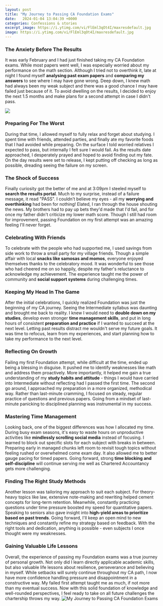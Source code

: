 ```yaml
---
layout: post
title: "My Journey to Passing CA Foundation Exams"
date:   2024-01-04 13:04:39 +0000
categories: Confessions & stories
excerpt_image: https://i.ytimg.com/vi/FlEml3qOt4I/maxresdefault.jpg
image: https://i.ytimg.com/vi/FlEml3qOt4I/maxresdefault.jpg
---
```


### The Anxiety Before The Results
It was early February and I had just finished taking my CA Foundation exams. While most papers went well, I was especially worried about my performance on the math section. Although I tried not to overthink it, late at night I found myself **analysing past exam papers** and **comparing my answers** to see where I may have gone wrong. Deep down, I knew math had always been my weak subject and there was a good chance I may have failed just because of it. To avoid dwelling on the results, I decided to enjoy the next 1.5 months and make plans for a second attempt in case I didn't pass.

![](https://i.ytimg.com/vi/3WgGGmvX8YI/maxresdefault.jpg)
### Preparing For The Worst 
During that time, I allowed myself to fully relax and forget about studying. I spent time with friends, attended parties, and finally ate my favorite foods that I had avoided while preparing. On the surface I told worried relatives I expected to pass, but internally I felt sure I would fail. As the results date approached, I desperately prayed and hoped to avoid finding out my fate. On the day results were set to release, I kept putting off checking as long as possible, dreading seeing the failure on my screen.
### The Shock of Success
Finally curiosity got the better of me and at 3:09pm I steeled myself to **search the results portal**. Much to my surprise, instead of a failure message, it read "PASS". I couldn't believe my eyes - all my **worrying and overthinking** had been for nothing! Elated, I ran through the house shouting the news. My brothers had to pay up bets they'd made that I'd fail, and for once my father didn't criticize my lower math score. Though I still had room for improvement, passing Foundation on my first attempt was an amazing feeling I'll never forget.
### Celebrating With Friends  
To celebrate with the people who had supported me, I used savings from side work to throw a small party for my village friends. Though a simple affair with local **snacks like samosas and momos**, everyone enjoyed themselves thanks to the celebratory mood. It was wonderful to see those who had cheered me on so happily, despite my father's reluctance to acknowledge my achievement. The experience taught me the power of community and **social support systems** during challenging times.
### Keeping My Head In The Game
After the initial celebrations, I quickly realized Foundation was just the beginning of my CA journey. Seeing the Intermediate syllabus was daunting and brought me back to reality. I knew I would need to **double down on my studies**, develop even stronger **time management skills**, and put in long hours of consistent **preparation and practice** if I wanted to succeed at the next level. Letting past results distract me wouldn't serve my future goals. It was time to refocus, learn from my experiences, and start planning how to take my performance to the next level.
### Reflecting On Growth 
Failing my first Foundation attempt, while difficult at the time, ended up being a blessing in disguise. It pushed me to identify weaknesses like math and address them proactively. More importantly, it helped me gain a true understanding of my **study habits and attitude** - things I would have carried into Intermediate without reflecting had I passed the first time. The second go around, I approached my preparation in a more organized, methodical way. Rather than last-minute cramming, I focused on steady, regular practice of questions and previous papers. Going from a mindset of last-minute panicking to disciplined planning was instrumental in my success.
### Mastering Time Management   
Looking back, one of the biggest differences was how I allocated my time. During busy exam seasons, it's easy to waste hours on unproductive activities like **mindlessly scrolling social media** instead of focusing. I learned to block out specific slots for each subject with breaks in between. Preparing early in managed chunks left room to revisit tough topics without feeling rushed or overwhelmed come exam day. It also allowed me to better gauge pacing for timed papers. Going forward, strong **time blocking and self-discipline** will continue serving me well as Chartered Accountancy gets more challenging.
### Finding The Right Study Methods
Another lesson was tailoring my approach to suit each subject. For theory-heavy topics like law, extensive note-making and rewriting helped cement concepts for long-term retention. Meanwhile, constantly practicing questions under time pressure boosted my speed for quantitative papers. Speaking to seniors also gave insight into **high-yield areas to prioritize based on past trends**. Going forward, I'll keep an open mind to new techniques and constantly refine my strategy based on feedback. With the right tools and dedication, anything is possible - even subjects I once thought were my weaknesses.
### Gaining Valuable Life Lessons  
Overall, the experience of passing my Foundation exams was a true journey of personal growth. Not only did I learn directly applicable academic skills, but also valuable life lessons about resilience, perseverance and believing in myself. While setbacks will surely continue throughout my CA path, I now have more confidence handling pressure and disappointment in a constructive way. My failed first attempt taught me as much, if not more than my eventual success. Now with this solid foundation of knowledge and well-rounded perspectives, I feel ready to take on all future challenges the chartership throws my way.
 ![My Journey to Passing CA Foundation Exams](https://i.ytimg.com/vi/FlEml3qOt4I/maxresdefault.jpg)